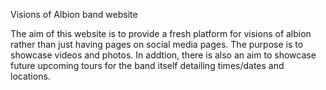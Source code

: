 Visions of Albion band website

The aim of this website is to provide a fresh platform for visions of albion rather than just having pages on social media pages. The purpose is to showcase videos and photos. In addtion, there is also an aim to showcase future upcoming tours for the band itself detailing times/dates and locations. 